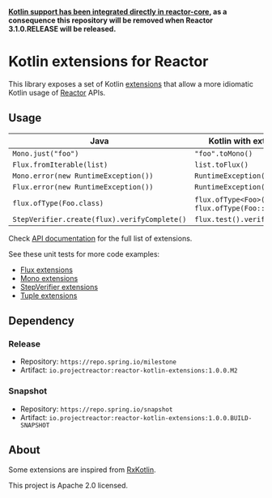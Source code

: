 **[Kotlin support has been integrated directly in reactor-core](https://github.com/reactor/reactor-core/commit/5140235171ddd84a83c761a6868aa55fa2036fbd), as a consequence this repository will be removed when Reactor 3.1.0.RELEASE will be released.**

# Kotlin extensions for Reactor

This library exposes a set of Kotlin [extensions](https://kotlinlang.org/docs/reference/extensions.html)
that allow a more idiomatic Kotlin usage of [Reactor](https://projectreactor.io/) APIs.

## Usage


| Java                                         | Kotlin with extensions               |
| -------------------------------------------- | ------------------------------------ |
| `Mono.just("foo")`                           | `"foo".toMono()`                     |
| `Flux.fromIterable(list)`                    | `list.toFlux()`                      |
| `Mono.error(new RuntimeException())`         | `RuntimeException().toMono()`        |
| `Flux.error(new RuntimeException())`         | `RuntimeException().toFlux()`        |
| `flux.ofType(Foo.class)`                     | `flux.ofType<Foo>()` or `flux.ofType(Foo::class)` |
| `StepVerifier.create(flux).verifyComplete()` | `flux.test().verifyComplete()`       |

Check [API documentation](https://repo.spring.io/milestone/io/projectreactor/reactor-kotlin-extensions/1.0.0.M1/reactor-kotlin-extensions-1.0.0.M1-javadoc.jar!/reactor-kotlin-extensions/index.html) for the full list of extensions.

See these unit tests for more code examples:
 - [Flux extensions](https://github.com/reactor/reactor-kotlin-extensions/blob/master/src/test/kotlin/reactor/core/publisher/FluxExtensionsTests.kt)
 - [Mono extensions](https://github.com/reactor/reactor-kotlin-extensions/blob/master/src/test/kotlin/reactor/core/publisher/MonoExtensionsTests.kt)
 - [StepVerifier extensions](https://github.com/reactor/reactor-kotlin-extensions/blob/master/src/test/kotlin/reactor/test/StepVerifierExtensionsTests.kt)
 - [Tuple extensions](https://github.com/reactor/reactor-kotlin-extensions/blob/master/src/test/kotlin/reactor/util/function/TupleExtensionsTests.kt)


## Dependency

### Release

- Repository: `https://repo.spring.io/milestone`
- Artifact: `io.projectreactor:reactor-kotlin-extensions:1.0.0.M2`

### Snapshot

- Repository: `https://repo.spring.io/snapshot`
- Artifact: `io.projectreactor:reactor-kotlin-extensions:1.0.0.BUILD-SNAPSHOT`

## About

Some extensions are inspired from [RxKotlin](https://github.com/ReactiveX/RxKotlin).

This project is Apache 2.0 licensed.
